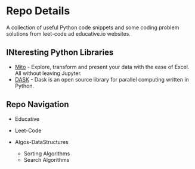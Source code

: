 # Repo Details

A collection of useful Python code snippets and some coding problem solutions from leet-code ad educative.io websites.

## INteresting Python Libraries 
- [Mito](https://trymito.io/) - Explore, transform and present your data with the ease of Excel. All without leaving Jupyter.
- [DASK](https://dask.org/) - Dask is an open source library for parallel computing written in Python.

## Repo Navigation

- Educative

- Leet-Code

- Algos-DataStructures
  - Sorting Algorithms
  - Search Algorithms
